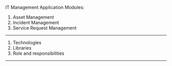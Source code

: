 IT Management Application Modules:

1. Asset Management
2. Incident Management
3. Service Request Management

---

1. Technologies
2. Libraries
3. Role and responsibilities

---
